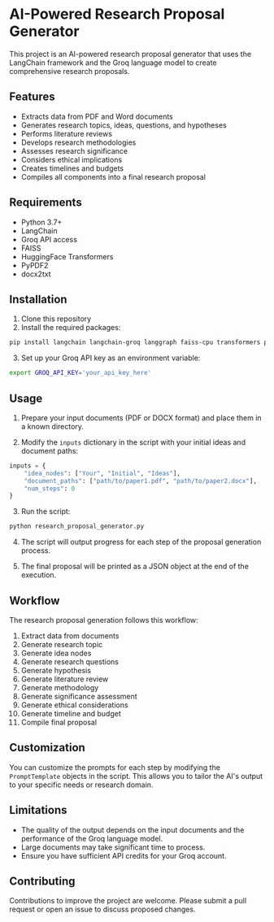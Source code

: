 

# AI-Powered Research Proposal Generator

This project is an AI-powered research proposal generator that uses the LangChain framework and the Groq language model to create comprehensive research proposals.

## Features

- Extracts data from PDF and Word documents
- Generates research topics, ideas, questions, and hypotheses
- Performs literature reviews
- Develops research methodologies
- Assesses research significance
- Considers ethical implications
- Creates timelines and budgets
- Compiles all components into a final research proposal

## Requirements

- Python 3.7+
- LangChain
- Groq API access
- FAISS
- HuggingFace Transformers
- PyPDF2
- docx2txt

## Installation

1. Clone this repository
2. Install the required packages:

```bash
pip install langchain langchain-groq langgraph faiss-cpu transformers pypdf docx2txt
```

3. Set up your Groq API key as an environment variable:

```bash
export GROQ_API_KEY='your_api_key_here'
```

## Usage

1. Prepare your input documents (PDF or DOCX format) and place them in a known directory.

2. Modify the `inputs` dictionary in the script with your initial ideas and document paths:

```python
inputs = {
    "idea_nodes": ["Your", "Initial", "Ideas"],
    "document_paths": ["path/to/paper1.pdf", "path/to/paper2.docx"],
    "num_steps": 0
}
```

3. Run the script:

```bash
python research_proposal_generator.py
```

4. The script will output progress for each step of the proposal generation process.

5. The final proposal will be printed as a JSON object at the end of the execution.

## Workflow

The research proposal generation follows this workflow:

1. Extract data from documents
2. Generate research topic
3. Generate idea nodes
4. Generate research questions
5. Generate hypothesis
6. Generate literature review
7. Generate methodology
8. Generate significance assessment
9. Generate ethical considerations
10. Generate timeline and budget
11. Compile final proposal

## Customization

You can customize the prompts for each step by modifying the `PromptTemplate` objects in the script. This allows you to tailor the AI's output to your specific needs or research domain.

## Limitations

- The quality of the output depends on the input documents and the performance of the Groq language model.
- Large documents may take significant time to process.
- Ensure you have sufficient API credits for your Groq account.

## Contributing

Contributions to improve the project are welcome. Please submit a pull request or open an issue to discuss proposed changes.

